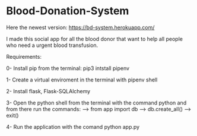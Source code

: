 # Blood-Donation-System
Here the newest version: https://bd-system.herokuapp.com/
 
I made this social app for all the blood donor that want to help all people who need a urgent blood transfusion.

Requirements:

0- Install pip from the terminal: pip3 intstall pipenv

1- Create a virtual enviroment in the terminal with pipenv shell 

2- Install flask, Flask-SQLAlchemy 

3- Open the python shell from the terminal with the command python and from there run the commands: --> from app import db 
                                                                                                    --> db.create_all() 
                                                                                                    --> exit()
                                                                                                    
4- Run the application with the comand python app.py


